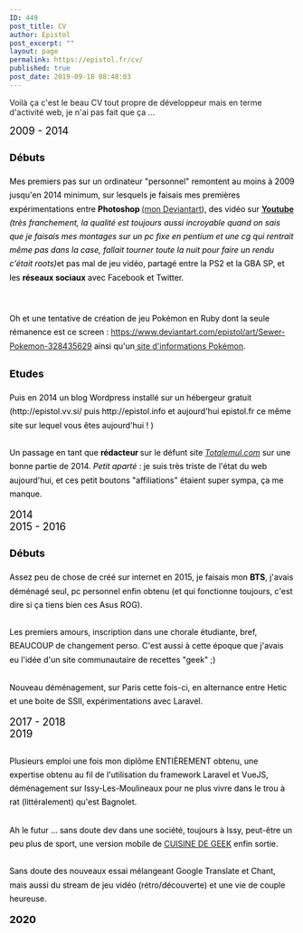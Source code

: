 ```yaml
---
ID: 449
post_title: CV
author: Epistol
post_excerpt: ""
layout: page
permalink: https://epistol.fr/cv/
published: true
post_date: 2019-09-18 08:48:03
---
```

<!-- wp:pdfemb/pdf-embedder-viewer {"pdfID":450,"url":"https://epistol.fr/wp-content/uploads/2019/09/cv_2019-1_compressed.pdf"} -->
<p class="wp-block-pdfemb-pdf-embedder-viewer"></p>
<!-- /wp:pdfemb/pdf-embedder-viewer -->

<!-- wp:paragraph -->
<p>Voilà ça c'est le beau CV tout propre de développeur mais en terme d'activité web, je n'ai pas fait que ça ...</p>
<!-- /wp:paragraph -->

<!-- wp:ctl/instant-timeline {"items":[{"title":"Débuts","description":" Mes premiers pas sur un ordinateur \u0022personnel\u0022 remontent au moins à 2009 jusqu'en 2014 minimum, sur lesquels je faisais mes premières expérimentations entre \u003cstrong\u003ePhotoshop \u003c/strong\u003e\u003ca href=\u0022https://www.deviantart.com/epistol/gallery/all\u0022\u003e(mon Deviantart\u003c/a\u003e), des vidéo sur \u003ca href=\u0022https://www.youtube.com/channel/UCLr2ol6UbUKJV2WBXYt-8AA\u0022\u003e\u003cstrong\u003eYoutube \u003c/strong\u003e\u003c/a\u003e\u003cem\u003e (très franchement, la qualité est toujours aussi incroyable quand on sais que je faisais mes montages sur un pc fixe en pentium et une cg qui rentrait même pas dans la case, fallait tourner toute la nuit pour faire un rendu c'était roots)\u003c/em\u003eet pas mal de jeu vidéo, partagé entre la PS2 et la GBA SP, et les \u003cstrong\u003eréseaux sociaux\u003c/strong\u003e avec Facebook et Twitter. \u003cbr\u003e\u003cbr\u003e\u003cbr\u003e Oh et une tentative de création de jeu Pokémon en Ruby dont la seule rémanence est ce screen :  \u003ca href=\u0022https://www.deviantart.com/epistol/art/Sewer-Pokemon-328435629\u0022\u003ehttps://www.deviantart.com/epistol/art/Sewer-Pokemon-328435629\u003c/a\u003e  ainsi qu'un\u003ca href=\u0022http://pokeworldest.doomby.com/\u0022\u003e site d'informations Pokémon\u003c/a\u003e. ","time":"2009 - 2014","key":1570927519221,"storyImage":"none","storyBgColor":"#fff","storyTextColor":"#000","order":1},{"title":"Etudes","description":" Puis en 2014 un blog Wordpress installé sur un hébergeur gratuit (http://epistol.vv.si/ puis http://epistol.info et aujourd'hui epistol.fr ce même site sur lequel vous êtes aujourd'hui ! )  \u003cbr\u003e\u003cbr\u003e Un passage en tant que \u003cstrong\u003erédacteur \u003c/strong\u003esur le défunt site \u003cem\u003e\u003ca href=\u0022https://web.archive.org/web/20140709055702/http://www.totalemul.com/\u0022\u003eTotalemul.com\u003c/a\u003e\u003c/em\u003e sur une bonne partie de 2014.\u003cem\u003e Petit aparté \u003c/em\u003e: je suis très triste de l'état du web aujourd'hui, et ces petit boutons \u0022affiliations\u0022 étaient super sympa, ça me manque. ","time":"2014","key":1570927519221,"storyImage":"none","storyBgColor":"#fff","storyTextColor":"#000","order":2},{"title":"Débuts","description":" Assez peu de chose de créé sur internet en 2015, je faisais mon \u003cstrong\u003eBTS\u003c/strong\u003e, j'avais déménagé seul, pc personnel enfin obtenu (et qui fonctionne toujours, c'est dire si ça tiens bien ces Asus ROG). \u003cbr\u003e\u003cbr\u003e Les premiers amours, inscription dans une chorale étudiante, bref, BEAUCOUP de changement perso. C'est aussi à cette époque que j'avais eu l'idée d'un site communautaire de recettes \u0022geek\u0022 ;) ","time":"  2015 - 2016 ","storyImage":"none","storyBgColor":"#fff","storyTextColor":"#000","order":0,"key":"new 1570927539007"},{"title":"","description":" Nouveau déménagement, sur Paris cette fois-ci, en alternance entre Hetic et une boite de SSII, expérimentations avec Laravel.  ","time":" 2017 - 2018 ","storyImage":"none","storyBgColor":"#fff","storyTextColor":"#000","order":0,"key":"new 1570927751978"},{"title":"","description":" Plusieurs emploi une fois mon diplôme ENTIÈREMENT obtenu, une expertise obtenu au fil de l'utilisation du framework Laravel et VueJS, déménagement sur Issy-Les-Moulineaux pour ne plus vivre dans le trou à rat (littéralement) qu'est Bagnolet. ","time":" 2019 ","storyImage":"none","storyBgColor":"#fff","storyTextColor":"#000","order":0,"key":"new 1570927772100"},{"title":"","description":" Ah le futur ... sans doute dev dans une société, toujours à Issy, peut-être un peu plus de sport, une version mobile de \u003ca href=\u0022https://cuisinedegeek.com/\u0022\u003eCUISINE DE GEEK\u003c/a\u003e enfin sortie. \u003cbr\u003e\u003cbr\u003e Sans doute des nouveaux essai mélangeant Google Translate et Chant, mais aussi du stream de jeu vidéo (rétro/découverte) et une vie de couple heureuse.  ","time":" \u003cstrong\u003e2020\u003c/strong\u003e ","storyImage":"none","storyBgColor":"#fff","storyTextColor":"#000","order":0,"key":"new 1570927778445"}],"isFirstLoad":false,"blockUniqId":1570927528709} -->
<div class="wp-block-ctl-instant-timeline"><div class="ctl-instant-timeline block-1570927528709  both-sided" style="--timeLineColor:#D91B3E;--textColor:#000;--titleSize:18px;--descriptionSize:14px;--timeSize:18px"><div class="timeline-content"><div class="ctl-row"><div class="ctl-col-6"><div class="story-time"><div style="color:#000;font-size:18px">2009 - 2014</div></div></div><div class="ctl-col-6"><div class="story-details"><div class="story-image"></div><h3 style="color:#000;font-size:18px;line-height:24.12px">Débuts</h3><p style="color:#000;font-size:14px;line-height:24.22px"> Mes premiers pas sur un ordinateur "personnel" remontent au moins à 2009 jusqu'en 2014 minimum, sur lesquels je faisais mes premières expérimentations entre <strong>Photoshop </strong><a href="https://www.deviantart.com/epistol/gallery/all">(mon Deviantart</a>), des vidéo sur <a href="https://www.youtube.com/channel/UCLr2ol6UbUKJV2WBXYt-8AA"><strong>Youtube </strong></a><em> (très franchement, la qualité est toujours aussi incroyable quand on sais que je faisais mes montages sur un pc fixe en pentium et une cg qui rentrait même pas dans la case, fallait tourner toute la nuit pour faire un rendu c'était roots)</em>et pas mal de jeu vidéo, partagé entre la PS2 et la GBA SP, et les <strong>réseaux sociaux</strong> avec Facebook et Twitter. <br><br><br> Oh et une tentative de création de jeu Pokémon en Ruby dont la seule rémanence est ce screen :  <a href="https://www.deviantart.com/epistol/art/Sewer-Pokemon-328435629">https://www.deviantart.com/epistol/art/Sewer-Pokemon-328435629</a>  ainsi qu'un<a href="http://pokeworldest.doomby.com/"> site d'informations Pokémon</a>. </p></div></div></div></div><div class="timeline-content"><div class="ctl-row"><div class="ctl-col-6"><div class="story-details"><div class="story-image"></div><h3 style="color:#000;font-size:18px;line-height:24.12px">Etudes</h3><p style="color:#000;font-size:14px;line-height:24.22px"> Puis en 2014 un blog Wordpress installé sur un hébergeur gratuit (http://epistol.vv.si/ puis http://epistol.info et aujourd'hui epistol.fr ce même site sur lequel vous êtes aujourd'hui ! )  <br><br> Un passage en tant que <strong>rédacteur </strong>sur le défunt site <em><a href="https://web.archive.org/web/20140709055702/http://www.totalemul.com/">Totalemul.com</a></em> sur une bonne partie de 2014.<em> Petit aparté </em>: je suis très triste de l'état du web aujourd'hui, et ces petit boutons "affiliations" étaient super sympa, ça me manque. </p></div></div><div class="ctl-col-6"><div class="story-time"><div style="color:#000;font-size:18px">2014</div></div></div></div></div><div class="timeline-content"><div class="ctl-row"><div class="ctl-col-6"><div class="story-time"><div style="color:#000;font-size:18px">  2015 - 2016 </div></div></div><div class="ctl-col-6"><div class="story-details"><div class="story-image"></div><h3 style="color:#000;font-size:18px;line-height:24.12px">Débuts</h3><p style="color:#000;font-size:14px;line-height:24.22px"> Assez peu de chose de créé sur internet en 2015, je faisais mon <strong>BTS</strong>, j'avais déménagé seul, pc personnel enfin obtenu (et qui fonctionne toujours, c'est dire si ça tiens bien ces Asus ROG). <br><br> Les premiers amours, inscription dans une chorale étudiante, bref, BEAUCOUP de changement perso. C'est aussi à cette époque que j'avais eu l'idée d'un site communautaire de recettes "geek" ;) </p></div></div></div></div><div class="timeline-content"><div class="ctl-row"><div class="ctl-col-6"><div class="story-details"><div class="story-image"></div><h3 style="color:#000;font-size:18px;line-height:24.12px"></h3><p style="color:#000;font-size:14px;line-height:24.22px"> Nouveau déménagement, sur Paris cette fois-ci, en alternance entre Hetic et une boite de SSII, expérimentations avec Laravel.  </p></div></div><div class="ctl-col-6"><div class="story-time"><div style="color:#000;font-size:18px"> 2017 - 2018 </div></div></div></div></div><div class="timeline-content"><div class="ctl-row"><div class="ctl-col-6"><div class="story-time"><div style="color:#000;font-size:18px"> 2019 </div></div></div><div class="ctl-col-6"><div class="story-details"><div class="story-image"></div><h3 style="color:#000;font-size:18px;line-height:24.12px"></h3><p style="color:#000;font-size:14px;line-height:24.22px"> Plusieurs emploi une fois mon diplôme ENTIÈREMENT obtenu, une expertise obtenu au fil de l'utilisation du framework Laravel et VueJS, déménagement sur Issy-Les-Moulineaux pour ne plus vivre dans le trou à rat (littéralement) qu'est Bagnolet. </p></div></div></div></div><div class="timeline-content"><div class="ctl-row"><div class="ctl-col-6"><div class="story-details"><div class="story-image"></div><h3 style="color:#000;font-size:18px;line-height:24.12px"></h3><p style="color:#000;font-size:14px;line-height:24.22px"> Ah le futur ... sans doute dev dans une société, toujours à Issy, peut-être un peu plus de sport, une version mobile de <a href="https://cuisinedegeek.com/">CUISINE DE GEEK</a> enfin sortie. <br><br> Sans doute des nouveaux essai mélangeant Google Translate et Chant, mais aussi du stream de jeu vidéo (rétro/découverte) et une vie de couple heureuse.  </p></div></div><div class="ctl-col-6"><div class="story-time"><div style="color:#000;font-size:18px"> <strong>2020</strong> </div></div></div></div></div></div></div>
<!-- /wp:ctl/instant-timeline -->